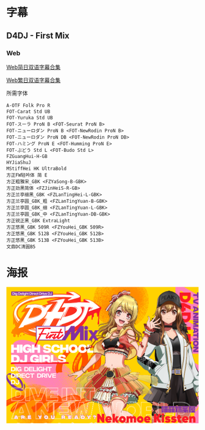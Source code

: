 # 字幕

## D4DJ - First Mix

### Web

[Web简日双语字幕合集](https://github.com/Nekomoekissaten-SUB/Nekomoekissaten-Other-Subs/raw/master/D4DJ/D4DJ-First-Mix_Web_JPSC.7z)

[Web繁日双语字幕合集](https://github.com/Nekomoekissaten-SUB/Nekomoekissaten-Other-Subs/raw/master/D4DJ/D4DJ-First-Mix_Web_JPTC.7z)

所需字体

```
A-OTF Folk Pro R
FOT-Carat Std UB
FOT-Yuruka Std UB
FOT-スーラ ProN B <FOT-Seurat ProN B>
FOT-ニューロダン ProN B <FOT-NewRodin ProN B>
FOT-ニューロダン ProN DB <FOT-NewRodin ProN DB>
FOT-ハミング ProN E <FOT-Humming ProN E>
FOT-ぶどう Std L <FOT-Budo Std L>
FZGuangHui-H-GB
HYJiaShuJ
MStiffHei HK UltraBold
方正FW轻吟体 简 E
方正粗雅宋_GBK <FZYaSong-B-GBK>
方正劲黑简体 <FZJinHeiS-R-GB>
方正兰亭细黑_GBK <FZLanTingHei-L-GBK>
方正兰亭圆_GBK_粗 <FZLanTingYuan-B-GBK>
方正兰亭圆_GBK_细 <FZLanTingYuan-L-GBK>
方正兰亭圆_GBK_中 <FZLanTingYuan-DB-GBK>
方正锐正黑_GBK ExtraLight
方正悠黑_GBK 509R <FZYouHei_GBK 509R>
方正悠黑_GBK 512B <FZYouHei_GBK 512B>
方正悠黑_GBK 513B <FZYouHei_GBK 513B>
文鼎DC清圓B5
```

# 海报

![](D4DJ-First-Mix_poster.png)